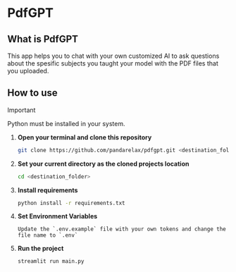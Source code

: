 # PdfGPT
## What is PdfGPT
This app helps you to chat with your own customized AI to ask questions about the spesific subjects you taught your model with the PDF files that you uploaded.
## How to use
> [!IMPORTANT]
> Python must be installed in your system.
1. **Open your terminal and clone this repository**
   ```bash
   git clone https://github.com/pandarelax/pdfgpt.git <destination_folder>
   ```
2. **Set your current directory as the cloned projects location**
   ```bash
   cd <destination_folder>
3. **Install requirements**
   ```bash
   python install -r requirements.txt
   ```
4. **Set Environment Variables**
   ```
   Update the `.env.example` file with your own tokens and change the file name to `.env`
   ```
5. **Run the project**
   ```bash
   streamlit run main.py
   ```

